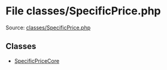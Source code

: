 File classes/SpecificPrice.php
=========

Source: [classes/SpecificPrice.php](https://github.com/PrestaShop/PrestaShop/blob/1.5.0.3/classes/SpecificPrice.php)


Classes
-------

* [SpecificPriceCore](class.SpecificPriceCore.md)

